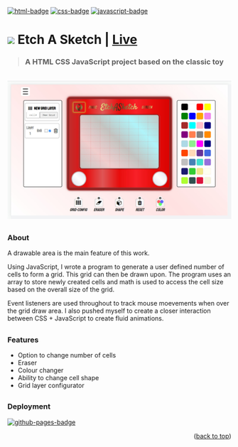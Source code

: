 <a name="readme-top"></a>
<a href="#"><img src="https://img.shields.io/badge/html5-%23E34F26.svg?style=for-the-badge&logo=html5&logoColor=white" alt="html-badge"/></a>
<a href="#"><img src="https://img.shields.io/badge/css3-%231572B6.svg?style=for-the-badge&logo=css3&logoColor=white" alt="css-badge"/></a>
<a href="#"><img src="https://img.shields.io/badge/javascript-%23323330.svg?style=for-the-badge&logo=javascript&logoColor=%23F7DF1E" alt="javascript-badge"/></a>
# <a href="#"><img src="favicon.ico" width="24"/></a> Etch A Sketch | <a href="https://mattxmade.github.io/odin-etch-a-sketch" target="_blank"> <strong>Live</strong></a>

> ### A HTML CSS JavaScript project based on the classic toy

<br>
<div align="center">
  <a href="#"><img src="docs/readme_hero.jpg" width="900"/></a>
  <br>
</div>

##

### About
A drawable area is the main feature of this work. 

Using JavaScript, I wrote a program to generate a user defined number of cells to form a grid. This grid can then be drawn upon. The program uses an array to store newly created cells and math is used to access the cell size based on the overall size of the grid. 

Event listeners are used throughout to track mouse moevements when over the grid draw area. I also pushed myself to create a closer interaction between CSS + JavaScript to create fluid animations.

##

### Features
<ul>
  <li>Option to change number of cells</li>
  <li>Eraser</li>
  <li>Colour changer</li>
  <li>Ability to change cell shape</li>
  <li>Grid layer configurator</li>
</ul>

##

### Deployment
<a href="#"><img src="https://img.shields.io/badge/github%20pages-121013?style=for-the-badge&logo=github&logoColor=white" alt="github-pages-badge"/></a>

<p align="right">(<a href="#readme-top">back to top</a>)</p>
